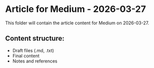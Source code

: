 # Article for Medium - 2026-03-27

This folder will contain the article content for Medium on 2026-03-27.

## Content structure:
- Draft files (.md, .txt)
- Final content
- Notes and references
